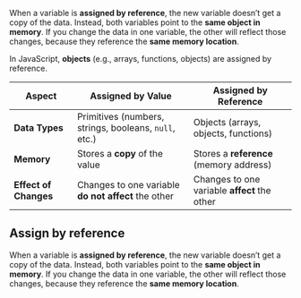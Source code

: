 When a variable is **assigned by reference**, the new variable doesn’t get a copy of the data. Instead, both variables point to the **same object in memory**. If you change the data in one variable, the other will reflect those changes, because they reference the **same memory location**.

In JavaScript, **objects** (e.g., arrays, functions, objects) are assigned by reference.

|Aspect|**Assigned by Value**|**Assigned by Reference**|
|---|---|---|
|**Data Types**|Primitives (numbers, strings, booleans, `null`, etc.)|Objects (arrays, objects, functions)|
|**Memory**|Stores a **copy** of the value|Stores a **reference** (memory address)|
|**Effect of Changes**|Changes to one variable **do not affect** the other|Changes to one variable **affect** the other|
## Assign by reference
When a variable is **assigned by reference**, the new variable doesn’t get a copy of the data. Instead, both variables point to the **same object in memory**. If you change the data in one variable, the other will reflect those changes, because they reference the **same memory location**.